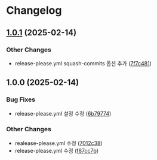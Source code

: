 # Changelog

## [1.0.1](https://github.com/FRONT-JB/stream-wave/compare/v1.0.0...v1.0.1) (2025-02-14)


### Other Changes

* release-please.yml squash-commits 옵션 추가 ([7f7c481](https://github.com/FRONT-JB/stream-wave/commit/7f7c4811e1c27184ea332424df8a92eac9b99882))

## 1.0.0 (2025-02-14)


### Bug Fixes

* release-please.yml 설정 수정 ([6b79774](https://github.com/FRONT-JB/stream-wave/commit/6b7977493c8b5bb329eefcc06ab517050a35a060))


### Other Changes

* realease-please.yml 수정 ([7012c38](https://github.com/FRONT-JB/stream-wave/commit/7012c382c516d3e53609fb8a2ba3cb28882f0534))
* release-please.yml 수정 ([f87cc7b](https://github.com/FRONT-JB/stream-wave/commit/f87cc7bc57ab160db18b0fc1972e3daba7659b1d))
